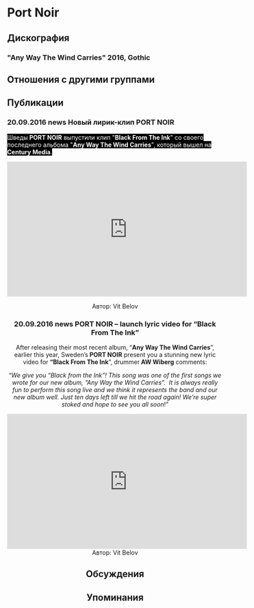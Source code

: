 # Port Noir



## Дискография

### "Any Way The Wind Carries" 2016, Gothic




## Отношения с другими группами


## Публикации

### 20.09.2016 news Новый лирик-клип PORT NOIR

<p><font color="#ffffff" style="background-color: rgb(0, 0, 0);">Шведы<strong> PORT NOIR</strong> выпустили клип "<strong>Black From The Ink</strong>" со своего последнего альбома "<strong>Any Way The Wind Carries</strong>", который вышел на <strong>Century Media</strong>.</font></p><p><font color="#ffffff" style="background-color: rgb(0, 0, 0);"></font><center><iframe width="560" height="315" src="https://www.youtube.com/embed/xq94mECaSYE" frameborder="0" allowfullscreen></iframe></p>
Автор: Vit Belov

### 20.09.2016 news PORT NOIR – launch lyric video for “Black From The Ink”

<p>After releasing their most recent album, “<strong>Any Way The Wind Carries</strong>”, earlier this year, Sweden’s<strong> PORT NOIR</strong> present you a stunning new lyric video for <strong>“Black From The Ink</strong>”, drummer<strong> AW Wiberg</strong> comments:</p><p>“<em>We give you “Black from the Ink”! This song was one of the first songs we wrote for our new album, ”Any Way the Wind Carries”.&nbsp; It is always really fun to perform this song live and we think it represents the band and our new album well. Just ten days left till we hit the road again! We’re super stoked and hope to see you all soon</em>!”</p><p><center><iframe width="560" height="315" src="https://www.youtube.com/embed/xq94mECaSYE" frameborder="0" allowfullscreen></iframe>
Автор: Vit Belov


## Обсуждения


## Упоминания

